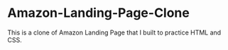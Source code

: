 # Amazon-Landing-Page-Clone

This is a clone of Amazon Landing Page that I built to practice HTML and CSS.
